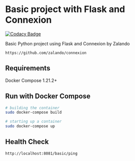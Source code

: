 # Basic project with Flask and Connexion

[![Codacy Badge](https://api.codacy.com/project/badge/Grade/d768904f2be345dfa475ae58b8d8fd99)](https://app.codacy.com/app/kevinmmartins/python-flask-swagger-basic?utm_source=github.com&utm_medium=referral&utm_content=kevinmmartins/python-flask-swagger-basic&utm_campaign=Badge_Grade_Dashboard)

Basic Python project using Flask and Connexion by Zalando

```http
https://github.com/zalando/connexion
```

## Requirements

Docker Compose 1.21.2+

## Run with Docker Compose

```bash
# building the container
sudo docker-compose build

# starting up a container
sudo docker-compose up
```

## Health Check

```http
http://localhost:8081/basic/ping
```
